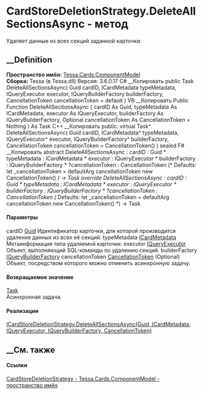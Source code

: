 # CardStoreDeletionStrategy.DeleteAllSectionsAsync - метод
Удаляет данные из всех секций заданной карточки.
##  __Definition
 **Пространство имён:**
[Tessa.Cards.ComponentModel](N_Tessa_Cards_ComponentModel.htm)  
 **Сборка:** Tessa (в Tessa.dll) Версия: 3.6.0.17
C# __Копировать
     public Task DeleteAllSectionsAsync(
    	Guid cardID,
    	ICardMetadata typeMetadata,
    	IQueryExecutor executor,
    	IQueryBuilderFactory builderFactory,
    	CancellationToken cancellationToken = default
    )
VB __Копировать
     Public Function DeleteAllSectionsAsync ( 
    	cardID As Guid,
    	typeMetadata As ICardMetadata,
    	executor As IQueryExecutor,
    	builderFactory As IQueryBuilderFactory,
    	Optional cancellationToken As CancellationToken = Nothing
    ) As Task
C++ __Копировать
     public:
    virtual Task^ DeleteAllSectionsAsync(
    	Guid cardID, 
    	ICardMetadata^ typeMetadata, 
    	IQueryExecutor^ executor, 
    	IQueryBuilderFactory^ builderFactory, 
    	CancellationToken cancellationToken = CancellationToken()
    ) sealed
F# __Копировать
     abstract DeleteAllSectionsAsync : 
            cardID : Guid * 
            typeMetadata : ICardMetadata * 
            executor : IQueryExecutor * 
            builderFactory : IQueryBuilderFactory * 
            ?cancellationToken : CancellationToken 
    (* Defaults:
            let _cancellationToken = defaultArg cancellationToken new CancellationToken()
    *)
    -> Task 
    override DeleteAllSectionsAsync : 
            cardID : Guid * 
            typeMetadata : ICardMetadata * 
            executor : IQueryExecutor * 
            builderFactory : IQueryBuilderFactory * 
            ?cancellationToken : CancellationToken 
    (* Defaults:
            let _cancellationToken = defaultArg cancellationToken new CancellationToken()
    *)
    -> Task 
#### Параметры
cardID [Guid](https://learn.microsoft.com/dotnet/api/system.guid)
    Идентификатор карточки, для которой производится удаление данных из всех её секций.
typeMetadata [ICardMetadata](T_Tessa_Cards_ICardMetadata.htm)
    Метаинформация типа удаляемой карточки.
executor [IQueryExecutor](T_Tessa_Platform_Data_IQueryExecutor.htm)
    Объект, выполняющий SQL-команды по удалению секций.
builderFactory
[IQueryBuilderFactory](T_Tessa_Platform_Data_IQueryBuilderFactory.htm)
cancellationToken
[CancellationToken](https://learn.microsoft.com/dotnet/api/system.threading.cancellationtoken)
(Optional)
    Объект, посредством которого можно отменить асинхронную задачу.
#### Возвращаемое значение
[Task](https://learn.microsoft.com/dotnet/api/system.threading.tasks.task)  
Асинхронная задача.
#### Реализации
[ICardStoreDeletionStrategy.DeleteAllSectionsAsync(Guid, ICardMetadata,
IQueryExecutor, IQueryBuilderFactory,
CancellationToken)](M_Tessa_Cards_ComponentModel_ICardStoreDeletionStrategy_DeleteAllSectionsAsync.htm)  
##  __См. также
#### Ссылки
[CardStoreDeletionStrategy -
](T_Tessa_Cards_ComponentModel_CardStoreDeletionStrategy.htm)
[Tessa.Cards.ComponentModel - пространство
имён](N_Tessa_Cards_ComponentModel.htm)
